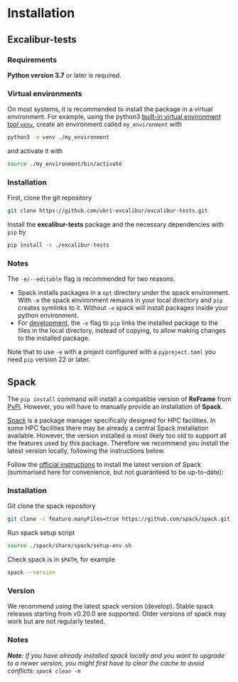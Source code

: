 # Installation

## Excalibur-tests

### Requirements

**Python version 3.7** or later is required. 

### Virtual environments

On most systems, it is recommended to install 
the package in a virtual environment. For example, using the python3 
[built-in virtual environment tool `venv`](https://docs.python.org/3/library/venv.html),
create an environment called `my_environment` with

```sh
python3 -m venv ./my_environment
```

and activate it with

```sh
source ./my_environment/bin/activate
```

### Installation

First, clone the git repository

```sh
git clone https://github.com/ukri-excalibur/excalibur-tests.git
```

Install the **excalibur-tests** package and the necessary dependencies with `pip` by

```sh
pip install -e ./excalibur-tests
```

### Notes

The `-e/--editable` flag is recommended for two reasons.

- Spack installs packages in a `opt` directory under the spack environment. With `-e` the spack
environment remains in your local directory and `pip` creates symlinks to it. Without `-e` spack
will install packages inside your python environment.
- For [development](https://setuptools.pypa.io/en/latest/userguide/development_mode.html),
the `-e` flag to `pip` links the installed package to the files in the local
directory, instead of copying, to allow making changes to the installed package.

Note that to use `-e` with a project configured with a `pyproject.toml` you need `pip` version 22 or later.

## Spack

The `pip install` command will install a compatible version of **ReFrame** from
[PyPi](https://pypi.org/project/ReFrame-HPC/). However, you will have to
manually provide an installation of **Spack**.

[Spack](https://spack.io/) is a package manager specifically designed for HPC
facilities. In some HPC facilities there may be already a central Spack installation available.
However, the version installed is most likely too old to support all the features
used by this package. Therefore we recommend you install the latest version locally,
following the instructions below.

Follow the [official instructions](https://spack.readthedocs.io/en/latest/getting_started.html)
to install the latest version of Spack (summarised here for convenience, but not guaranteed to be
up-to-date):

### Installation

Git clone the spack repository
```sh
git clone -c feature.manyFiles=true https://github.com/spack/spack.git
```
Run spack setup script 
```sh
source ./spack/share/spack/setup-env.sh
```
Check spack is in `$PATH`, for example 
```sh
spack --version
```

### Version

We recommend using the latest spack version (develop). Stable spack releases starting from v0.20.0 
are supported. Older versions of spack may work but are not regularly tested.

### Notes

_**Note**: if you have already installed spack locally and you want to upgrade to
a newer version, you might first have to clear the cache to avoid conflicts:
`spack clean -m`_

